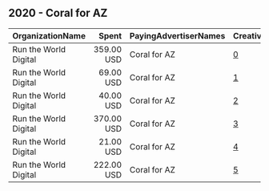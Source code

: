 ## 2020 - Coral for AZ 
|OrganizationName|Spent|PayingAdvertiserNames|CreativeUrls|Impressions|Genders|AgeBrackets|CountryCodes|BillingAddresses|CandidateBallotInformation|
|:---|---:|:---|:---|---:|:---|:---|:---|:---|:---|
|Run the World Digital|359.00 USD|Coral for AZ|[0](https://www.snap.com/political-ads/asset/6892894d343eac3433a8a386a8388079102db4537918f3c8935fdb8369c012af?mediaType=mp4)|17,147||18+|united states|"1324 Spaight St,Madison,53703,US"|Coral Evans|
|Run the World Digital|69.00 USD|Coral for AZ|[1](https://www.snap.com/political-ads/asset/9382018490638a24cdd2fc3c3caaca2f317b2e3b3249a744cf6828b8af447e32?mediaType=mp4)|2,985||18+|united states|"1324 Spaight St,Madison,53703,US"|Coral Evans|
|Run the World Digital|40.00 USD|Coral for AZ|[2](https://www.snap.com/political-ads/asset/a5d7a42ab4300ee0516888720843bb28c027be0149387573b04ec1185ffa27a9?mediaType=mp4)|5,155||18+|united states|"1324 Spaight St,Madison,53703,US"|Coral Evans|
|Run the World Digital|370.00 USD|Coral for AZ|[3](https://www.snap.com/political-ads/asset/68fc62871819f132b1c2fd544362d79ce1bf24199c72cfaf599791cdf73c3da0?mediaType=mp4)|66,526||18+|united states|"1324 Spaight St,Madison,53703,US"|Coral Evans|
|Run the World Digital|21.00 USD|Coral for AZ|[4](https://www.snap.com/political-ads/asset/c8f7e4183be29c10b9a15fde28b2acb1a28a3bdacc45079f0931a57b33e98580?mediaType=mp4)|1,887||18+|united states|"1324 Spaight St,Madison,53703,US"|Coral Evans|
|Run the World Digital|222.00 USD|Coral for AZ|[5](https://www.snap.com/political-ads/asset/c7c2fe29bbe88f6b6e23724f87561024d2545163af2be6635f1ae0ad32ef14ee?mediaType=mp4)|11,086||18+|united states|"1324 Spaight St,Madison,53703,US"|Coral Evans|
